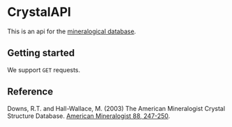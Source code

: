 # CrystalAPI

This is an api for the [mineralogical database](http://rruff.geo.arizona.edu/AMS/amcsd.php).

## Getting started
We support ``GET`` requests.

## Reference
Downs, R.T. and Hall-Wallace, M. (2003) The American Mineralogist Crystal Structure Database. [American Mineralogist 88, 247-250](https://rruff.info/xtal/group/pdf/am88_247.pdf).
